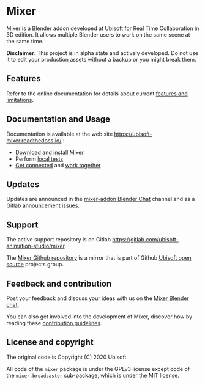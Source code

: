 # Mixer

Mixer is a Blender addon developed at Ubisoft for Real Time Collaboration in 3D edition. It allows multiple Blender users to work on the same scene at the same time.

**Disclaimer**: This project is in alpha state and actively developed. Do not use it to edit your production assets without a backup or you might break them.

## Features

Refer to the online documentation for details about current [features and limitations](https://ubisoft-mixer.readthedocs.io/en/latest/getting-started/features.html).

## Documentation and Usage

Documentation is available at the web site https://ubisoft-mixer.readthedocs.io/ :

- [Download and install](https://ubisoft-mixer.readthedocs.io/en/latest/getting-started/install.html) Mixer
- Perform [local tests](https://ubisoft-mixer.readthedocs.io/en/latest/getting-started/first-steps.html)
- [Get connected](https://ubisoft-mixer.readthedocs.io/en/latest/collaborate/get-connected.html) and [work together](https://ubisoft-mixer.readthedocs.io/en/latest/collaborate/work-together.html)

## Updates

Updates are announced in the [mixer-addon Blender Chat](https://blender.chat/channel/mixer-addon) channel and as a Gitlab [announcement issues](https://gitlab.com/ubisoft-animation-studio/mixer/-/issues?label_name%5B%5D=Information).

## Support

The active support repository is on Gitlab https://gitlab.com/ubisoft-animation-studio/mixer.

The [Mixer Github repository](https://github.com/ubisoft/mixer) is a mirror that is part of Github [Ubisoft open source](https://github.com/ubisoft) projects group.

## Feedback and contribution

Post your feedback and discuss your ideas with us on the [Mixer Blender chat](https://blender.chat/channel/mixer-addon).

You can also get involved into the development of Mixer, discover how by reading these [contribution guidelines](doc/README.md).

## License and copyright

The original code is Copyright (C) 2020 Ubisoft.

All code of the `mixer` package is under the GPLv3 license except code of the `mixer.broadcaster` sub-package, which is under the MIT license.

